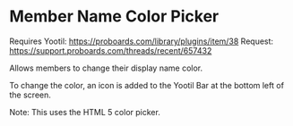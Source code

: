 Member Name Color Picker
========================

Requires Yootil: https://proboards.com/library/plugins/item/38
Request: https://support.proboards.com/threads/recent/657432

Allows members to change their display name color.

To change the color, an icon is added to the Yootil Bar at the bottom left of the screen.

Note:  This uses the HTML 5 color picker.